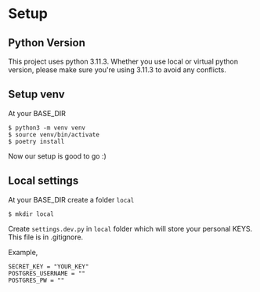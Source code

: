 # Setup
## Python Version
This project uses python 3.11.3. Whether you use local or virtual python version, please make sure you're using 3.11.3 to avoid any conflicts.

## Setup venv
At your BASE_DIR
```
$ python3 -m venv venv
$ source venv/bin/activate
$ poetry install
```

Now our setup is good to go :)


## Local settings
At your BASE_DIR create a folder `local`
```
$ mkdir local
```
Create `settings.dev.py` in `local` folder which will store your personal KEYS.
This file is in .gitignore.

Example,
```
SECRET_KEY = "YOUR_KEY"
POSTGRES_USERNAME = ""
POSTGRES_PW = ""
```

